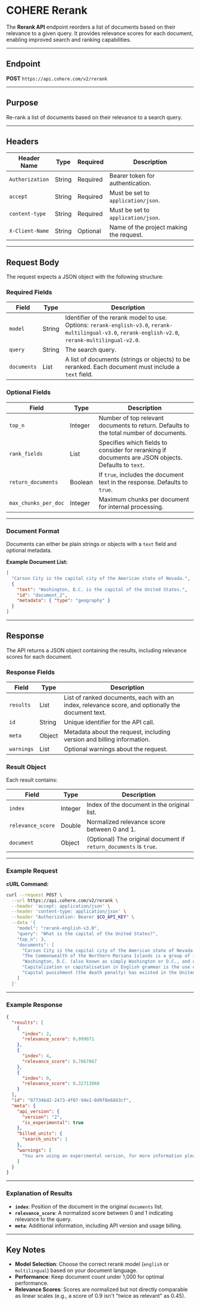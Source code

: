 # COHERE Rerank

The **Rerank API** endpoint reorders a list of documents based on their relevance to a given query. It provides relevance scores for each document, enabling improved search and ranking capabilities.

---

## Endpoint

**POST** `https://api.cohere.com/v2/rerank`

---

## Purpose

Re-rank a list of documents based on their relevance to a search query.

---

## Headers

| Header Name         | Type   | Required | Description                              |
|---------------------|--------|----------|------------------------------------------|
| `Authorization`     | String | Required | Bearer token for authentication.        |
| `accept`            | String | Required | Must be set to `application/json`.       |
| `content-type`      | String | Required | Must be set to `application/json`.       |
| `X-Client-Name`     | String | Optional | Name of the project making the request. |

---

## Request Body

The request expects a JSON object with the following structure:

### Required Fields

| Field       | Type        | Description                                                                                     |
|-------------|-------------|-------------------------------------------------------------------------------------------------|
| `model`     | String      | Identifier of the rerank model to use. Options: `rerank-english-v3.0`, `rerank-multilingual-v3.0`, `rerank-english-v2.0`, `rerank-multilingual-v2.0`. |
| `query`     | String      | The search query.                                                                               |
| `documents` | List        | A list of documents (strings or objects) to be reranked. Each document must include a `text` field. |

### Optional Fields

| Field              | Type        | Description                                                                                     |
|--------------------|-------------|-------------------------------------------------------------------------------------------------|
| `top_n`            | Integer     | Number of top relevant documents to return. Defaults to the total number of documents.         |
| `rank_fields`      | List        | Specifies which fields to consider for reranking if documents are JSON objects. Defaults to `text`. |
| `return_documents` | Boolean     | If `true`, includes the document text in the response. Defaults to `true`.                     |
| `max_chunks_per_doc` | Integer   | Maximum chunks per document for internal processing.                                           |

---

### Document Format

Documents can either be plain strings or objects with a `text` field and optional metadata.

**Example Document List:**

```json
[
  "Carson City is the capital city of the American state of Nevada.",
  {
    "text": "Washington, D.C. is the capital of the United States.",
    "id": "document_2",
    "metadata": { "type": "geography" }
  }
]
```

---

## Response

The API returns a JSON object containing the results, including relevance scores for each document.

### Response Fields

| Field              | Type        | Description                                                                                     |
|--------------------|-------------|-------------------------------------------------------------------------------------------------|
| `results`          | List        | List of ranked documents, each with an index, relevance score, and optionally the document text.|
| `id`               | String      | Unique identifier for the API call.                                                           |
| `meta`             | Object      | Metadata about the request, including version and billing information.                        |
| `warnings`         | List        | Optional warnings about the request.                                                          |

### Result Object

Each result contains:

| Field              | Type        | Description                                                                                     |
|--------------------|-------------|-------------------------------------------------------------------------------------------------|
| `index`            | Integer     | Index of the document in the original list.                                                    |
| `relevance_score`  | Double      | Normalized relevance score between 0 and 1.                                                    |
| `document`         | Object      | (Optional) The original document if `return_documents` is `true`.                              |

---

### Example Request

**cURL Command:**

```bash
curl --request POST \
  --url https://api.cohere.com/v2/rerank \
  --header 'accept: application/json' \
  --header 'content-type: application/json' \
  --header "Authorization: Bearer $CO_API_KEY" \
  --data '{
    "model": "rerank-english-v3.0",
    "query": "What is the capital of the United States?",
    "top_n": 3,
    "documents": [
      "Carson City is the capital city of the American state of Nevada.",
      "The Commonwealth of the Northern Mariana Islands is a group of islands in the Pacific Ocean. Its capital is Saipan.",
      "Washington, D.C. (also known as simply Washington or D.C., and officially as the District of Columbia) is the capital of the United States. It is a federal district.",
      "Capitalization or capitalisation in English grammar is the use of a capital letter at the start of a word. English usage varies from capitalization in other languages.",
      "Capital punishment (the death penalty) has existed in the United States since before the United States was a country. As of 2017, capital punishment is legal in 30 of the 50 states."
    ]
  }'
```

---

### Example Response

```json
{
  "results": [
    {
      "index": 2,
      "relevance_score": 0.999071
    },
    {
      "index": 4,
      "relevance_score": 0.7867867
    },
    {
      "index": 0,
      "relevance_score": 0.32713068
    }
  ],
  "id": "07734bd2-2473-4f07-94e1-0d9f0e6843cf",
  "meta": {
    "api_version": {
      "version": "2",
      "is_experimental": true
    },
    "billed_units": {
      "search_units": 1
    },
    "warnings": [
      "You are using an experimental version, for more information please refer to https://docs.cohere.com/versioning-reference"
    ]
  }
}
```

---

### Explanation of Results

- **`index`**: Position of the document in the original `documents` list.
- **`relevance_score`**: A normalized score between 0 and 1 indicating relevance to the query.
- **`meta`**: Additional information, including API version and usage billing.

---

## Key Notes

- **Model Selection**: Choose the correct rerank model (`english` or `multilingual`) based on your document language.
- **Performance**: Keep document count under 1,000 for optimal performance.
- **Relevance Scores**: Scores are normalized but not directly comparable as linear scales (e.g., a score of 0.9 isn't "twice as relevant" as 0.45).

